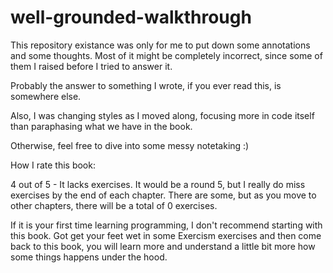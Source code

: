 # well-grounded-walkthrough

This repository existance was only for me to put down some annotations and some thoughts.
Most of it might be completely incorrect, since some of them I raised before I tried to answer it.

Probably the answer to something I wrote, if you ever read this, is somewhere else.

Also, I was changing styles as I moved along, focusing more in code itself than paraphasing what
we have in the book.

Otherwise, feel free to dive into some messy notetaking :)


How I rate this book:

4 out of 5 - It lacks exercises. It would be a round 5, but I really do miss exercises by the end of each chapter. There are some, but as you move to other chapters, there will be a total of 0 exercises.

If it is your first time learning programming, I don't recommend starting with this book. Got get your feet wet in some Exercism exercises and then come back to this book, you will learn more and understand a little bit more how some things happens under the hood.
